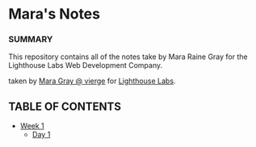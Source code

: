 # Mara's Notes

### SUMMARY

This repository contains all of the notes take by Mara Raine Gray for the Lighthouse Labs Web Development Company.

taken by
[Mara Gray @ vierge](https://github.com/vierge)
for 
[Lighthouse Labs](https://lighthouselabs.ca).

## TABLE OF CONTENTS

* [Week 1](/Week_1)
  * [Day 1](/Week_1/Day_1)